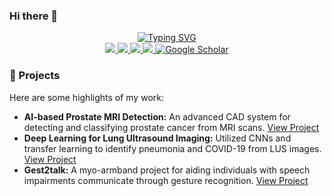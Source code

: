### Hi there 👋

<p align="center">
<a href="https://github.com/yourusername">
    <img src="https://readme-typing-svg.demolab.com?font=Georgia&size=22&duration=2500&pause=100&multiline=true&width=600&height=100&lines=Pablo+Laso;Data+Scientist+%7C+ML+and+DL+Specialist;Master's+thesis+student+at+MGH,+Harvard+Medical+School" alt="Typing SVG" />
    
    
    
</a>
<br/>
    
<a href="https://lasopablo.github.io">
    <img src="https://img.shields.io/badge/Website-lasopablo.github.io-1f425f?style=flat-square">
</a>
<a href="https://lasopablo.github.io/about">
    <img src="https://img.shields.io/badge/Resume-PDF-critical?style=flat-square&logo=adobe&logoColor=white">
</a>  
<a href="https://www.linkedin.com/in/lasopablo/">
    <img src="https://img.shields.io/badge/-LinkedIn-0077B5?style=flat-square&logo=linkedin&logoColor=white">
</a>
<a href="mailto:plaso@kth.se">
    <img src="https://img.shields.io/badge/-Email-D14836?style=flat-square&logo=gmail&logoColor=white">
</a>
<a href="https://scholar.google.com/citations?user=fg-K6PIAAAAJ&hl=en" target="_blank">
    <img alt='Google Scholar' src='https://img.shields.io/badge/Scholar-4285F4?style=flat&logo=GoogleScholar&logoColor=white'>
</a>
</p>


### 🚀 Projects

Here are some highlights of my work:

- **AI-based Prostate MRI Detection:** An advanced CAD system for detecting and classifying prostate cancer from MRI scans. [View Project](your-project-link)
- **Deep Learning for Lung Ultrasound Imaging:** Utilized CNNs and transfer learning to identify pneumonia and COVID-19 from LUS images. [View Project](your-project-link)
- **Gest2talk:** A myo-armband project for aiding individuals with speech impairments communicate through gesture recognition. [View Project](your-project-link)

